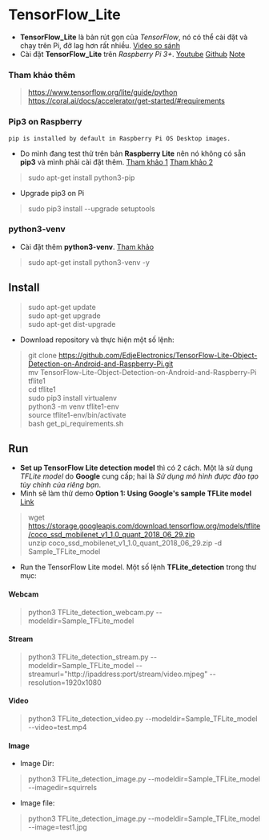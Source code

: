 # TensorFlow_Lite
- **TensorFlow_Lite** là bản rút gọn của *TensorFlow*, nó có thể cài đặt và chạy trên Pi, đỡ lag hơn rất nhiều.
[Video so sánh](https://www.youtube.com/watch?v=TiOKvOrYNII)
- Cài đặt **TensorFlow_Lite** trên *Raspberry Pi 3+*.
[Youtube](https://www.youtube.com/watch?v=aimSGOAUI8Y)
[Github](https://github.com/EdjeElectronics/TensorFlow-Lite-Object-Detection-on-Android-and-Raspberry-Pi)
[Note](https://github.com/EdjeElectronics/TensorFlow-Lite-Object-Detection-on-Android-and-Raspberry-Pi/blob/master/Raspberry_Pi_Guide.md)

### Tham khảo thêm
> https://www.tensorflow.org/lite/guide/python \
> https://coral.ai/docs/accelerator/get-started/#requirements

### Pip3 on Raspberry
`pip is installed by default in Raspberry Pi OS Desktop images.`
- Do mình đang test thử trên bản **Raspberry Lite** nên nó không có sẵn **pip3** và mình phải cài đặt thêm.
[Tham khảo 1](https://www.raspberrypi.org/documentation/linux/software/python.md)
[Tham khảo 2](https://gallaugher.com/makersnack-installing-circuitpython-on-a-raspberry-pi/)
> sudo apt-get install python3-pip 
- Upgrade pip3 on Pi
> sudo pip3 install --upgrade setuptools

### python3-venv
- Cài đặt thêm **python3-venv**. [Tham khảo](https://www.techcoil.com/blog/how-to-use-python-3-virtual-environments-to-run-python-3-applications-on-your-raspberry-pi/)
> sudo apt-get install python3-venv -y

## Install
> sudo apt-get update \
> sudo apt-get upgrade \
> sudo apt-get dist-upgrade
- Download repository và thực hiện một số lệnh:
> git clone https://github.com/EdjeElectronics/TensorFlow-Lite-Object-Detection-on-Android-and-Raspberry-Pi.git \
> mv TensorFlow-Lite-Object-Detection-on-Android-and-Raspberry-Pi tflite1 \
> cd tflite1 \
> sudo pip3 install virtualenv \
> python3 -m venv tflite1-env \
> source tflite1-env/bin/activate \
> bash get_pi_requirements.sh

## Run
- **Set up TensorFlow Lite detection model** thì có 2 cách. Một là sử dụng *TFLite model* do **Google** cung cấp; hai là *Sử dụng mô hình được đào tạo tùy chỉnh của riêng bạn*.
- Mình sẽ làm thử demo **Option 1: Using Google's sample TFLite model**
[Link](https://www.tensorflow.org/lite/models/object_detection/overview)
> wget https://storage.googleapis.com/download.tensorflow.org/models/tflite/coco_ssd_mobilenet_v1_1.0_quant_2018_06_29.zip \
> unzip coco_ssd_mobilenet_v1_1.0_quant_2018_06_29.zip -d Sample_TFLite_model
- Run the TensorFlow Lite model. Một số lệnh **TFLite_detection** trong thư mục:
#### Webcam
> python3 TFLite_detection_webcam.py --modeldir=Sample_TFLite_model
#### Stream
> python3 TFLite_detection_stream.py --modeldir=Sample_TFLite_model --streamurl="http://ipaddress:port/stream/video.mjpeg" --resolution=1920x1080
#### Video
> python3 TFLite_detection_video.py --modeldir=Sample_TFLite_model --video=test.mp4
#### Image
- Image Dir:
> python3 TFLite_detection_image.py --modeldir=Sample_TFLite_model --imagedir=squirrels 
- Image file: 
> python3 TFLite_detection_image.py --modeldir=Sample_TFLite_model --image=test1.jpg
 
 



